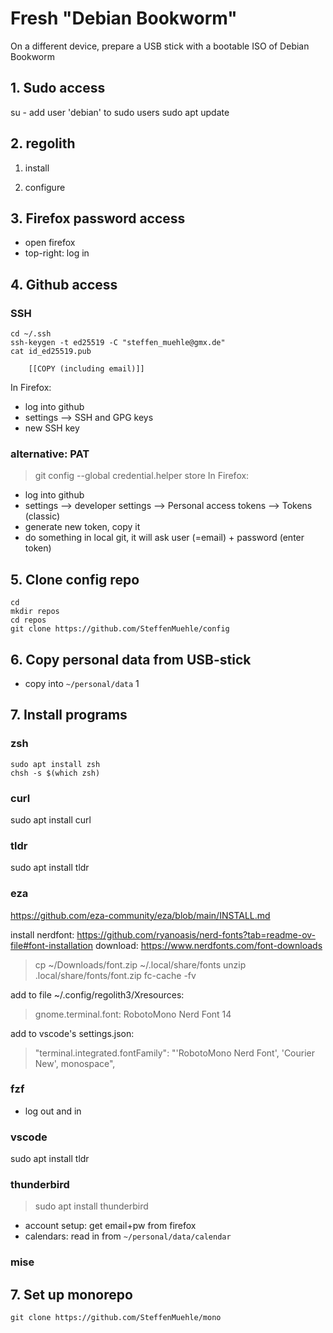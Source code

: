 # Fresh "Debian Bookworm"
On a different device, prepare a USB stick with a bootable ISO of Debian Bookworm


## 1. Sudo access
su -
    add user 'debian' to sudo users
sudo apt update

## 2. regolith

1. install

2. configure


## 3. Firefox password access
- open firefox
- top-right: log in


## 4. Github access

### SSH
```
cd ~/.ssh
ssh-keygen -t ed25519 -C "steffen_muehle@gmx.de"
cat id_ed25519.pub

    [[COPY (including email)]]
```

In Firefox:
- log into github
- settings --> SSH and GPG keys
- new SSH key

### alternative: PAT
> git config --global credential.helper store
In Firefox:
- log into github
- settings --> developer settings --> Personal access tokens --> Tokens (classic)
- generate new token, copy it
- do something in local git, it will ask user (=email) + password (enter token)


## 5. Clone config repo
```
cd
mkdir repos
cd repos
git clone https://github.com/SteffenMuehle/config
```

## 6. Copy personal data from USB-stick
- copy into `~/personal/data`
1

## 7. Install programs

### zsh
```
sudo apt install zsh
chsh -s $(which zsh)
```

### curl
sudo apt install curl

### tldr
sudo apt install tldr

### eza
https://github.com/eza-community/eza/blob/main/INSTALL.md

install nerdfont:
https://github.com/ryanoasis/nerd-fonts?tab=readme-ov-file#font-installation
download: https://www.nerdfonts.com/font-downloads
> cp ~/Downloads/font.zip ~/.local/share/fonts
> unzip .local/share/fonts/font.zip
> fc-cache -fv

add to file ~/.config/regolith3/Xresources:
> gnome.terminal.font: RobotoMono Nerd Font 14

add to vscode's settings.json:
> "terminal.integrated.fontFamily": "'RobotoMono Nerd Font', 'Courier New', monospace",

### fzf

- log out and in

### vscode
sudo apt install tldr

### thunderbird
> sudo apt install thunderbird
- account setup: get email+pw from firefox
- calendars: read in from `~/personal/data/calendar`


### mise


## 7. Set up monorepo
```
git clone https://github.com/SteffenMuehle/mono
```